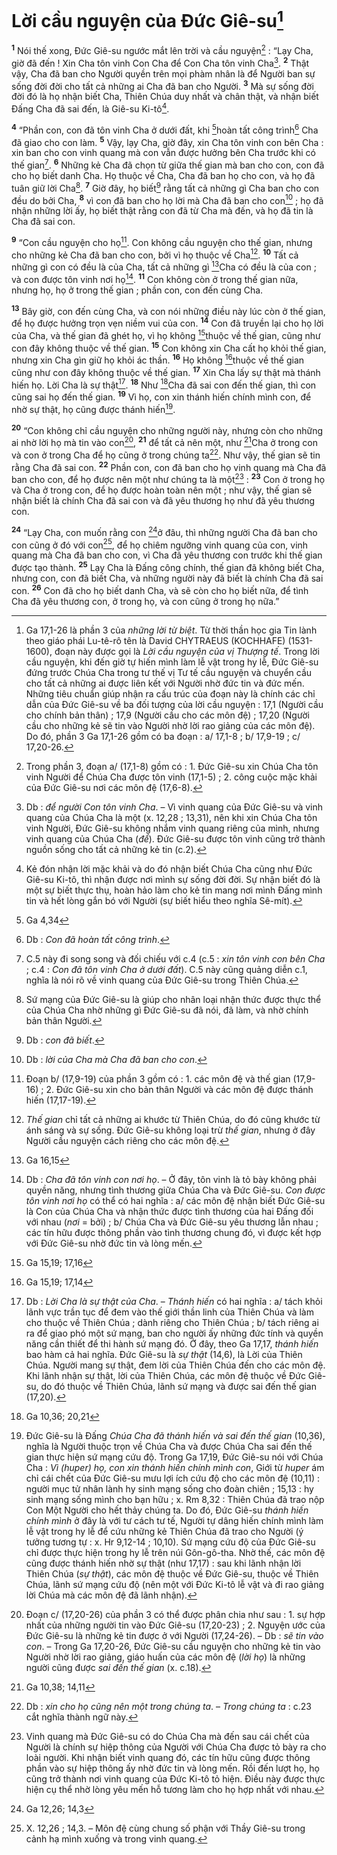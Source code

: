 # Lời cầu nguyện của Đức Giê-su[^1-0f3b9d13-02a8-43c1-8331-cb2be1ac8d54]
<sup><b>1</b></sup> Nói thế xong, Đức Giê-su ngước mắt lên trời và cầu nguyện[^2-0f3b9d13-02a8-43c1-8331-cb2be1ac8d54] : “Lạy Cha, giờ đã đến ! Xin Cha tôn vinh Con Cha để Con Cha tôn vinh Cha[^3-0f3b9d13-02a8-43c1-8331-cb2be1ac8d54]. <sup><b>2</b></sup> Thật vậy, Cha đã ban cho Người quyền trên mọi phàm nhân là để Người ban sự sống đời đời cho tất cả những ai Cha đã ban cho Người. <sup><b>3</b></sup> Mà sự sống đời đời đó là họ nhận biết Cha, Thiên Chúa duy nhất và chân thật, và nhận biết Đấng Cha đã sai đến, là Giê-su Ki-tô[^4-0f3b9d13-02a8-43c1-8331-cb2be1ac8d54].

<sup><b>4</b></sup> “Phần con, con đã tôn vinh Cha ở dưới đất, khi [^1@-0f3b9d13-02a8-43c1-8331-cb2be1ac8d54]hoàn tất công trình[^5-0f3b9d13-02a8-43c1-8331-cb2be1ac8d54] Cha đã giao cho con làm. <sup><b>5</b></sup> Vậy, lạy Cha, giờ đây, xin Cha tôn vinh con bên Cha : xin ban cho con vinh quang mà con vẫn được hưởng bên Cha trước khi có thế gian[^6-0f3b9d13-02a8-43c1-8331-cb2be1ac8d54]. <sup><b>6</b></sup> Những kẻ Cha đã chọn từ giữa thế gian mà ban cho con, con đã cho họ biết danh Cha. Họ thuộc về Cha, Cha đã ban họ cho con, và họ đã tuân giữ lời Cha[^7-0f3b9d13-02a8-43c1-8331-cb2be1ac8d54]. <sup><b>7</b></sup> Giờ đây, họ biết[^8-0f3b9d13-02a8-43c1-8331-cb2be1ac8d54] rằng tất cả những gì Cha ban cho con đều do bởi Cha, <sup><b>8</b></sup> vì con đã ban cho họ lời mà Cha đã ban cho con[^9-0f3b9d13-02a8-43c1-8331-cb2be1ac8d54] ; họ đã nhận những lời ấy, họ biết thật rằng con đã từ Cha mà đến, và họ đã tin là Cha đã sai con.

<sup><b>9</b></sup> “Con cầu nguyện cho họ[^10-0f3b9d13-02a8-43c1-8331-cb2be1ac8d54]. Con không cầu nguyện cho thế gian, nhưng cho những kẻ Cha đã ban cho con, bởi vì họ thuộc về Cha[^11-0f3b9d13-02a8-43c1-8331-cb2be1ac8d54]. <sup><b>10</b></sup> Tất cả những gì con có đều là của Cha, tất cả những gì [^2@-0f3b9d13-02a8-43c1-8331-cb2be1ac8d54]Cha có đều là của con ; và con được tôn vinh nơi họ[^12-0f3b9d13-02a8-43c1-8331-cb2be1ac8d54]. <sup><b>11</b></sup> Con không còn ở trong thế gian nữa, nhưng họ, họ ở trong thế gian ; phần con, con đến cùng Cha.

<sup><b>13</b></sup> Bây giờ, con đến cùng Cha, và con nói những điều này lúc còn ở thế gian, để họ được hưởng trọn vẹn niềm vui của con. <sup><b>14</b></sup> Con đã truyền lại cho họ lời của Cha, và thế gian đã ghét họ, vì họ không [^4@-0f3b9d13-02a8-43c1-8331-cb2be1ac8d54]thuộc về thế gian, cũng như con đây không thuộc về thế gian. <sup><b>15</b></sup> Con không xin Cha cất họ khỏi thế gian, nhưng xin Cha gìn giữ họ khỏi ác thần. <sup><b>16</b></sup> Họ không [^5@-0f3b9d13-02a8-43c1-8331-cb2be1ac8d54]thuộc về thế gian cũng như con đây không thuộc về thế gian. <sup><b>17</b></sup> Xin Cha lấy sự thật mà thánh hiến họ. Lời Cha là sự thật[^15-0f3b9d13-02a8-43c1-8331-cb2be1ac8d54]. <sup><b>18</b></sup> Như [^6@-0f3b9d13-02a8-43c1-8331-cb2be1ac8d54]Cha đã sai con đến thế gian, thì con cũng sai họ đến thế gian. <sup><b>19</b></sup> Vì họ, con xin thánh hiến chính mình con, để nhờ sự thật, họ cũng được thánh hiến[^16-0f3b9d13-02a8-43c1-8331-cb2be1ac8d54].

<sup><b>20</b></sup> “Con không chỉ cầu nguyện cho những người này, nhưng còn cho những ai nhờ lời họ mà tin vào con[^17-0f3b9d13-02a8-43c1-8331-cb2be1ac8d54], <sup><b>21</b></sup> để tất cả nên một, như [^7@-0f3b9d13-02a8-43c1-8331-cb2be1ac8d54]Cha ở trong con và con ở trong Cha để họ cũng ở trong chúng ta[^18-0f3b9d13-02a8-43c1-8331-cb2be1ac8d54]. Như vậy, thế gian sẽ tin rằng Cha đã sai con. <sup><b>22</b></sup> Phần con, con đã ban cho họ vinh quang mà Cha đã ban cho con, để họ được nên một như chúng ta là một[^19-0f3b9d13-02a8-43c1-8331-cb2be1ac8d54] : <sup><b>23</b></sup> Con ở trong họ và Cha ở trong con, để họ được hoàn toàn nên một ; như vậy, thế gian sẽ nhận biết là chính Cha đã sai con và đã yêu thương họ như đã yêu thương con.

<sup><b>24</b></sup> “Lạy Cha, con muốn rằng con [^8@-0f3b9d13-02a8-43c1-8331-cb2be1ac8d54]ở đâu, thì những người Cha đã ban cho con cũng ở đó với con[^20-0f3b9d13-02a8-43c1-8331-cb2be1ac8d54], để họ chiêm ngưỡng vinh quang của con, vinh quang mà Cha đã ban cho con, vì Cha đã yêu thương con trước khi thế gian được tạo thành. <sup><b>25</b></sup> Lạy Cha là Đấng công chính, thế gian đã không biết Cha, nhưng con, con đã biết Cha, và những người này đã biết là chính Cha đã sai con. <sup><b>26</b></sup> Con đã cho họ biết danh Cha, và sẽ còn cho họ biết nữa, để tình Cha đã yêu thương con, ở trong họ, và con cũng ở trong họ nữa.”

[^1-0f3b9d13-02a8-43c1-8331-cb2be1ac8d54]: Ga 17,1-26 là phần 3 của *những lời từ biệt*. Từ thời thần học gia Tin lành theo giáo phái Lu-tê-rô tên là David CHYTRAEUS (KOCHHAFE) (1531-1600), đoạn này được gọi là *Lời cầu nguyện của vị Thượng tế*. Trong lời cầu nguyện, khi đến giờ tự hiến mình làm lễ vật trong hy lễ, Đức Giê-su đứng trước Chúa Cha trong tư thế vị Tư tế cầu nguyện và chuyển cầu cho tất cả những ai được liên kết với Người nhờ đức tin và đức mến. Những tiêu chuẩn giúp nhận ra cấu trúc của đoạn này là chính các chỉ dẫn của Đức Giê-su về ba đối tượng của lời cầu nguyện : 17,1 (Người cầu cho chính bản thân) ; 17,9 (Người cầu cho các môn đệ) ; 17,20 (Người cầu cho những kẻ sẽ tin vào Người nhờ lời rao giảng của các môn đệ). Do đó, phần 3 Ga 17,1-26 gồm có ba đoạn : a/ 17,1-8 ; b/ 17,9-19 ; c/ 17,20-26.
[^2-0f3b9d13-02a8-43c1-8331-cb2be1ac8d54]: Trong phần 3, đoạn a/ (17,1-8) gồm có : 1. Đức Giê-su xin Chúa Cha tôn vinh Người để Chúa Cha được tôn vinh (17,1-5) ; 2. công cuộc mặc khải của Đức Giê-su nơi các môn đệ (17,6-8).
[^3-0f3b9d13-02a8-43c1-8331-cb2be1ac8d54]: Db : *để người Con tôn vinh Cha*. – Vì vinh quang của Đức Giê-su và vinh quang của Chúa Cha là một (x. 12,28 ; 13,31), nên khi xin Chúa Cha tôn vinh Người, Đức Giê-su không nhắm vinh quang riêng của mình, nhưng vinh quang của Chúa Cha (*để*). Đức Giê-su được tôn vinh cũng trở thành nguồn sống cho tất cả những kẻ tin (c.2).
[^4-0f3b9d13-02a8-43c1-8331-cb2be1ac8d54]: Kẻ đón nhận lời mặc khải và do đó nhận biết Chúa Cha cũng như Đức Giê-su Ki-tô, thì nhận được nơi mình sự sống đời đời. Sự nhận biết đó là một sự biết thực thụ, hoàn hảo làm cho kẻ tin mang nơi mình Đấng mình tin và hết lòng gắn bó với Người (sự biết hiểu theo nghĩa Sê-mít).
[^5-0f3b9d13-02a8-43c1-8331-cb2be1ac8d54]: Db : *Con đã hoàn tất công trình*.
[^6-0f3b9d13-02a8-43c1-8331-cb2be1ac8d54]: C.5 này đi song song và đối chiếu với c.4 (c.5 : *xin tôn vinh con bên Cha* ; c.4 : *Con đã tôn vinh Cha ở dưới đất*). C.5 này cũng quảng diễn c.1, nghĩa là nói rõ về vinh quang của Đức Giê-su trong Thiên Chúa.
[^7-0f3b9d13-02a8-43c1-8331-cb2be1ac8d54]: Sứ mạng của Đức Giê-su là giúp cho nhân loại nhận thức được thực thể của Chúa Cha nhờ những gì Đức Giê-su đã nói, đã làm, và nhờ chính bản thân Người.
[^8-0f3b9d13-02a8-43c1-8331-cb2be1ac8d54]: Db : *con đã biết*.
[^9-0f3b9d13-02a8-43c1-8331-cb2be1ac8d54]: Db : *lời của Cha mà Cha đã ban cho con*.
[^10-0f3b9d13-02a8-43c1-8331-cb2be1ac8d54]: Đoạn b/ (17,9-19) của phần 3 gồm có : 1. các môn đệ và thế gian (17,9-16) ; 2. Đức Giê-su xin cho bản thân Người và các môn đệ được thánh hiến (17,17-19).
[^11-0f3b9d13-02a8-43c1-8331-cb2be1ac8d54]: *Thế gian* chỉ tất cả những ai khước từ Thiên Chúa, do đó cũng khước từ ánh sáng và sự sống. Đức Giê-su không loại trừ *thế gian*, nhưng ở đây Người cầu nguyện cách riêng cho các môn đệ.
[^12-0f3b9d13-02a8-43c1-8331-cb2be1ac8d54]: Db : *Cha đã tôn vinh con nơi họ*. – Ở đây, tôn vinh là tỏ bày không phải quyền năng, nhưng tình thương giữa Chúa Cha và Đức Giê-su. *Con được tôn vinh nơi họ* có thể có hai nghĩa : a/ các môn đệ nhận biết Đức Giê-su là Con của Chúa Cha và nhận thức được tình thương của hai Đấng đối với nhau (*nơi* = bởi) ; b/ Chúa Cha và Đức Giê-su yêu thương lẫn nhau ; các tín hữu được thông phần vào tình thương chung đó, vì được kết hợp với Đức Giê-su nhờ đức tin và lòng mến.
[^15-0f3b9d13-02a8-43c1-8331-cb2be1ac8d54]: Db : *Lời Cha là sự thật của Cha*. – *Thánh hiến* có hai nghĩa : a/ tách khỏi lãnh vực trần tục để đem vào thế giới thần linh của Thiên Chúa và làm cho thuộc về Thiên Chúa ; dành riêng cho Thiên Chúa ; b/ tách riêng ai ra để giao phó một sứ mạng, ban cho người ấy những đức tính và quyền năng cần thiết để thi hành sứ mạng đó. Ở đây, theo Ga 17,17, *thánh hiến* bao hàm cả hai nghĩa. Đức Giê-su là *sự thật* (14,6), là Lời của Thiên Chúa. Người mang sự thật, đem lời của Thiên Chúa đến cho các môn đệ. Khi lãnh nhận sự thật, lời của Thiên Chúa, các môn đệ thuộc về Đức Giê-su, do đó thuộc về Thiên Chúa, lãnh sứ mạng và được sai đến thế gian (17,20).
[^16-0f3b9d13-02a8-43c1-8331-cb2be1ac8d54]: Đức Giê-su là Đấng *Chúa Cha đã thánh hiến và sai đến thế gian* (10,36), nghĩa là Người thuộc trọn về Chúa Cha và được Chúa Cha sai đến thế gian thực hiện sứ mạng cứu độ. Trong Ga 17,19, Đức Giê-su nói với Chúa Cha : *Vì (huper) họ, con xin thánh hiến chính mình con*, Giới từ *huper* ám chỉ cái chết của Đức Giê-su mưu lợi ích cứu độ cho các môn đệ (10,11) : người mục tử nhân lành hy sinh mạng sống cho đoàn chiên ; 15,13 : hy sinh mạng sống mình cho bạn hữu ; x. Rm 8,32 : Thiên Chúa đã trao nộp Con Một Người cho hết thảy chúng ta. Do đó, Đức Giê-su *thánh hiến chính mình* ở đây là với tư cách tư tế, Người tự dâng hiến chính mình làm lễ vật trong hy lễ để cứu những kẻ Thiên Chúa đã trao cho Người (ý tưởng tương tự : x. Hr 9,12-14 ; 10,10). Sứ mạng cứu độ của Đức Giê-su chỉ được thực hiện trong hy lễ trên núi Gôn-gô-tha. Nhờ thế, các môn đệ cũng được thánh hiến nhờ sự thật (như 17,17) : sau khi lãnh nhận lời Thiên Chúa (*sự thật*), các môn đệ thuộc về Đức Giê-su, thuộc về Thiên Chúa, lãnh sứ mạng cứu độ (nên một với Đức Ki-tô lễ vật và đi rao giảng lời Chúa mà các môn đệ đã lãnh nhận).
[^17-0f3b9d13-02a8-43c1-8331-cb2be1ac8d54]: Đoạn c/ (17,20-26) của phần 3 có thể được phân chia như sau : 1. sự hợp nhất của những người tin vào Đức Giê-su (17,20-23) ; 2. Nguyện ước của Đức Giê-su là những kẻ tin được ở với Người (17,24-26). – Db : *sẽ tin vào con*. – Trong Ga 17,20-26, Đức Giê-su cầu nguyện cho những kẻ tin vào Người nhờ lời rao giảng, giáo huấn của các môn đệ (*lời họ*) là những người cũng được *sai đến thế gian* (x. c.18).
[^18-0f3b9d13-02a8-43c1-8331-cb2be1ac8d54]: Db : *xin cho họ cũng nên một trong chúng ta*. – *Trong chúng ta* : c.23 cắt nghĩa thành ngữ này.
[^19-0f3b9d13-02a8-43c1-8331-cb2be1ac8d54]: Vinh quang mà Đức Giê-su có do Chúa Cha mà đến sau cái chết của Người là chính sự hiệp thông của Người với Chúa Cha được tỏ bày ra cho loài người. Khi nhận biết vinh quang đó, các tín hữu cũng được thông phần vào sự hiệp thông ấy nhờ đức tin và lòng mến. Rồi đến lượt họ, họ cũng trở thành nơi vinh quang của Đức Ki-tô tỏ hiện. Điều này được thực hiện cụ thể nhờ lòng yêu mến hỗ tương làm cho họ hợp nhất với nhau.
[^20-0f3b9d13-02a8-43c1-8331-cb2be1ac8d54]: X. 12,26 ; 14,3. – Môn đệ cùng chung số phận với Thầy Giê-su trong cảnh hạ mình xuống và trong vinh quang.
[^1@-0f3b9d13-02a8-43c1-8331-cb2be1ac8d54]: Ga 4,34
[^2@-0f3b9d13-02a8-43c1-8331-cb2be1ac8d54]: Ga 16,15
[^4@-0f3b9d13-02a8-43c1-8331-cb2be1ac8d54]: Ga 15,19; 17,16
[^5@-0f3b9d13-02a8-43c1-8331-cb2be1ac8d54]: Ga 15,19; 17,14
[^6@-0f3b9d13-02a8-43c1-8331-cb2be1ac8d54]: Ga 10,36; 20,21
[^7@-0f3b9d13-02a8-43c1-8331-cb2be1ac8d54]: Ga 10,38; 14,11
[^8@-0f3b9d13-02a8-43c1-8331-cb2be1ac8d54]: Ga 12,26; 14,3